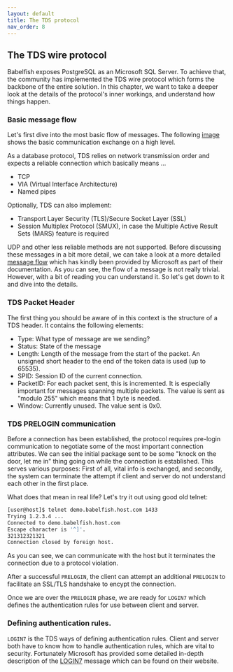 ```yaml
---
layout: default
title: The TDS protocol
nav_order: 8
---
```


## The TDS wire protocol

Babelfish exposes PostgreSQL as an Microsoft SQL Server. To achieve that, the community has
implemented the TDS wire protocol which forms the backbone of the entire solution.
In this chapter, we want to take a deeper look at the details of the protocol's
inner workings, and understand how things happen.

### Basic message flow

Let's first dive into the most basic flow of messages.
The following [image](https://docs.microsoft.com/en-us/openspecs/windows_protocols/ms-tds/ms-tds_files/image001.png) shows the
basic communication exchange on a high level.

As a database protocol, TDS relies on network transmission order and expects a
reliable connection which basically means ...

- TCP
- VIA (Virtual Interface Architecture)
- Named pipes

Optionally, TDS can also implement:

- Transport Layer Security (TLS)/Secure Socket Layer (SSL)
- Session Multiplex Protocol (SMUX), in case the Multiple Active Result Sets
  (MARS) feature is required

UDP and other less reliable methods are not supported.
Before discussing these messages in a bit more detail, we can take a look at a
more detailed [message
flow](https://docs.microsoft.com/en-us/openspecs/windows_protocols/ms-tds/ms-tds_files/image008.png)
which has kindly been provided by Microsoft as part of their documentation. As
you can see, the flow of a message is not really trivial. However, with a bit of 
reading you can understand it. So let's get down to it and dive into the details.


### TDS Packet Header

The first thing you should be aware of in this context is the structure of a TDS
header. It contains the following elements:

- Type: What type of message are we sending?
- Status: State of the message
- Length: Length of the message from the start of the packet. An unsigned short
  header to the end of the token data is used (up to 65535).
- SPID: Session ID of the current connection.
- PacketID: For each packet sent, this is incremented. It is especially important
  for messages spanning multiple packets. The value is sent as "modulo 255"
  which means that 1 byte is needed.
- Window: Currently unused. The value sent is 0x0.


### TDS PRELOGIN communication

Before a connection has been established, the protocol requires pre-login
communication to negotiate some of the most important connection attributes. We
can see the initial package sent to be some "knock on the door, let me in" thing
going on while the connection is established. This serves various purposes:
First of all, vital info is exchanged, and secondly, the system can terminate the
attempt if client and server do not understand each other in the first place. 

What does that mean in real life? Let's try it out using good old telnet:

```bash
[user@host]$ telnet demo.babelfish.host.com 1433
Trying 1.2.3.4 ...
Connected to demo.babelfish.host.com
Escape character is '^]'.
321312321321
Connection closed by foreign host.
```

As you can see, we can communicate with the host but it terminates the
connection due to a protocol violation.

After a successful <code>PRELOGIN</code>, the client can attempt an additional 
<code>PRELOGIN</code> to facilitate an SSL/TLS handshake to encypt the connection.

Once we are over the <code>PRELOGIN</code> phase, we are ready for 
<code>LOGIN7</code> which defines the authentication rules for use 
between client and server.


### Defining authentication rules.

<code>LOGIN7</code> is the TDS ways of defining authentication rules. 
Client and server both have to know how to handle authentication rules, which are vital to security.
Fortunately Microsoft has provided some detailed in-depth description of the
[LOGIN7](https://docs.microsoft.com/en-us/openspecs/windows_protocols/ms-tds/773a62b6-ee89-4c02-9e5e-344882630aac)
message which can be found on their website.
